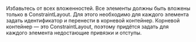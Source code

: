 Избавьтесь от всех вложенностей. Все элементы должны быть вложены только в ConstraintLayout.
Для этого необходимо для каждого элемента задать идентификатор и перенести в корневой контейнер. 
Корневой контейнер — это ConstraintLayout, поэтому придётся задать для каждого элемента недостающие привязки и отступы.
